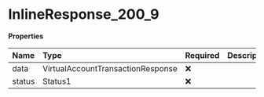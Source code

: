 # InlineResponse_200_9

**Properties**

| Name   | Type                              | Required | Description |
| :----- | :-------------------------------- | :------- | :---------- |
| data   | VirtualAccountTransactionResponse | ❌       |             |
| status | Status1                           | ❌       |             |
